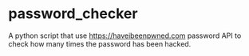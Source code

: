 # password_checker
A python script that use https://haveibeenpwned.com password API to check how many times the password has been hacked.
